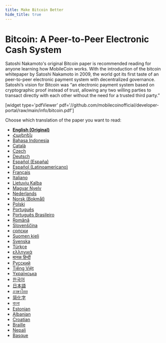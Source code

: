 ```yaml
---
title: Make Bitcoin Better
hide_title: true
---
```

# Bitcoin: A Peer-to-Peer Electronic Cash System

Satoshi Nakamoto's original Bitcoin paper is recommended reading for anyone learning how MobileCoin works. With the introduction of the bitcoin whitepaper by Satoshi Nakamoto in 2009, the world got its first taste of an peer-to-peer electronic payment system with decentralized governance. Satoshi’s vision for Bitcoin was “an electronic payment system based on cryptographic proof instead of trust, allowing any two willing parties to transact directly with each other without the need for a trusted third party.”  

[widget type='pdfViewer' pdf='//github.com/mobilecoinofficial/developer-portal/raw/main/info/bitcoin.pdf']

Choose which translation of the paper you want to read:
-   **[English (Original)](https://bitcoin.org/bitcoin.pdf)**
-   [Հայերեն](https://bitcoin.org/files/bitcoin-paper/bitcoin_am.pdf)
-   [Bahasa Indonesia](https://bitcoin.org/files/bitcoin-paper/bitcoin_id.pdf)
-   [Català](https://bitcoin.org/files/bitcoin-paper/bitcoin_ca.pdf)
-   [Czech](https://bitcoin.org/files/bitcoin-paper/bitcoin_cz.pdf)
-   [Deutsch](https://bitcoin.org/files/bitcoin-paper/bitcoin_de.pdf)
-   [Español (España)](https://bitcoin.org/files/bitcoin-paper/bitcoin_es.pdf)
-   [Español (Latinoamericano)](https://bitcoin.org/files/bitcoin-paper/bitcoin_es_latam.pdf)
-   [Français](https://bitcoin.org/files/bitcoin-paper/bitcoin_fr.pdf)
-   [Italiano](https://bitcoin.org/files/bitcoin-paper/bitcoin_it.pdf)
-   [Lietuvių Kalba](https://bitcoin.org/files/bitcoin-paper/bitcoin_lt.pdf)
-   [Magyar Nyelv](https://bitcoin.org/files/bitcoin-paper/bitcoin_hu.pdf)
-   [Nederlands](https://bitcoin.org/files/bitcoin-paper/bitcoin_nl.pdf)
-   [Norsk (Bokmål)](https://bitcoin.org/files/bitcoin-paper/bitcoin_no.pdf)
-   [Polski](https://bitcoin.org/files/bitcoin-paper/bitcoin_pl.pdf)
-   [Português](https://bitcoin.org/files/bitcoin-paper/bitcoin_pt.pdf)
-   [Português Brasileiro](https://bitcoin.org/files/bitcoin-paper/bitcoin_pt_br.pdf)
-   [Română](https://bitcoin.org/files/bitcoin-paper/bitcoin_ro.pdf)
-   [Slovenščina](https://bitcoin.org/files/bitcoin-paper/bitcoin_sk.pdf)
-   [српски](https://bitcoin.org/files/bitcoin-paper/bitcoin_sr.pdf)
-   [Suomen kieli](https://bitcoin.org/files/bitcoin-paper/bitcoin_fi.pdf)
-   [Svenska](https://bitcoin.org/files/bitcoin-paper/bitcoin_se.pdf)
-   [Türkçe](https://bitcoin.org/files/bitcoin-paper/bitcoin_tr.pdf)
-   [ελληνικά](https://bitcoin.org/files/bitcoin-paper/bitcoin_gr.pdf)
-   [मानक हिन्दी](https://bitcoin.org/files/bitcoin-paper/bitcoin_hi.pdf)
-   [Русский](https://bitcoin.org/files/bitcoin-paper/bitcoin_ru.pdf)
-   [Tiếng Việt](https://bitcoin.org/files/bitcoin-paper/bitcoin_vi.pdf)
-   [Yкраїнська](https://bitcoin.org/files/bitcoin-paper/bitcoin_uk.pdf)
-   [한국어](https://bitcoin.org/files/bitcoin-paper/bitcoin_ko.pdf)
-   [日本語](https://bitcoin.org/files/bitcoin-paper/bitcoin_jp.pdf)
-   [ภาษาไทย](https://bitcoin.org/files/bitcoin-paper/bitcoin_th.pdf)
-   [简化字](https://bitcoin.org/files/bitcoin-paper/bitcoin_zh_cn.pdf)
-   [বাংলা](https://bitcoin.org/files/bitcoin-paper/bitcoin_bn.pdf)
-   [Estonian](https://bitcoin.org/files/bitcoin-paper/bitcoin_et.pdf)
-   [Albanian](https://bitcoin.org/files/bitcoin-paper/bitcoin_al.pdf)
-   [Croatian](https://bitcoin.org/files/bitcoin-paper/bitcoin_hr.pdf)
-   [Braille](https://bitcoin.org/files/bitcoin-paper/bitcoin-braille.pdf)
-   [Nepali](https://bitcoin.org/files/bitcoin-paper/bitcoin_np.pdf)
-   [Basque](https://bitcoin.org/files/bitcoin-paper/bitcoin_basque.pdf)

